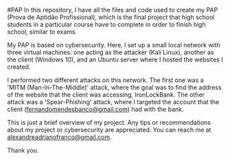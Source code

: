 #PAP
In this repository, I have all the files and code used to create my PAP (Prova de Aptidão Profissional), which is the final project that high school students in a particular course have to complete in order to finish high school, similar to exams.

My PAP is based on cybersecurity. Here, I set up a small local network with three virtual machines: one acting as the attacker (Kali Linux), another as the client (Windows 10), and an Ubuntu server where I hosted the websites I created.

I performed two different attacks on this network. The first one was a 'MITM (Man-In-The-Middle)' attack, where the goal was to find the address of the website that the client was accessing, IronLockBank. The other attack was a 'Spear-Phishing' attack, where I targeted the account that the client (fernandomendesbanco@gmail.com) had with the bank.

This is just a brief overview of my project. Any tips or recommendations about my project or cybersecurity are appreciated. You can reach me at alexandreadrianofranco@gmail.com.

Thank you.
